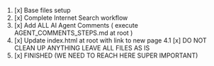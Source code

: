 1. [x] Base files setup
2. [x] Complete Internet Search workflow
3. [x] Add ALL AI Agent Comments ( execute AGENT_COMMENTS_STEPS.md at root )
4. [x] Update index.html at root with link to new page
4.1 [x] DO NOT CLEAN UP ANYTHING LEAVE ALL FILES AS IS
5. [x] FINISHED (WE NEED TO REACH HERE SUPER IMPORTANT) 